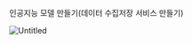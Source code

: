 인공지능 모델 만들기(데이터 수집저장 서비스 만들기)

![Untitled](https://github.com/hz6450/2023-1-ImmersiveCamp/assets/59460811/a9b58dbd-1fb6-4d0d-815b-77712976201a)
